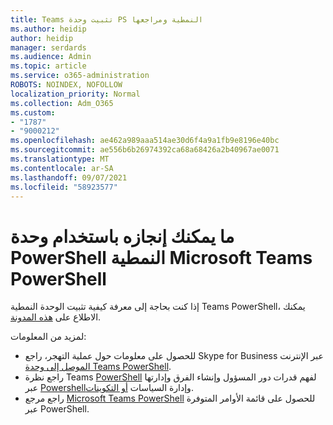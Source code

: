 ```yaml
---
title: Teams تثبيت وحدة PS النمطية ومراجعها
ms.author: heidip
author: heidip
manager: serdards
ms.audience: Admin
ms.topic: article
ms.service: o365-administration
ROBOTS: NOINDEX, NOFOLLOW
localization_priority: Normal
ms.collection: Adm_O365
ms.custom:
- "1787"
- "9000212"
ms.openlocfilehash: ae462a989aaa514ae30d6f4a9a1fb9e8196e40bc
ms.sourcegitcommit: ae556b6b26974392ca68a68426a2b40967ae0071
ms.translationtype: MT
ms.contentlocale: ar-SA
ms.lasthandoff: 09/07/2021
ms.locfileid: "58923577"
---
```

# <a name="what-you-can-accomplish-with-microsoft-teams-powershell-module"></a>ما يمكنك إنجازه باستخدام وحدة PowerShell النمطية Microsoft Teams PowerShell

إذا كنت بحاجة إلى معرفة كيفية تثبيت الوحدة النمطية Teams PowerShell، يمكنك الاطلاع على [هذه المدونة](https://blogs.technet.microsoft.com/skypehybridguy/2017/11/07/microsoft-teams-powershell-support/).

لمزيد من المعلومات:

- للحصول على معلومات حول عملية التهجر، راجع Skype for Business عبر الإنترنت [الموصل إلى وحدة Teams PowerShell](https://docs.microsoft.com/microsoftteams/teams-powershell-move-from-sfbo#how-to-migrate).
- راجع نظرة Teams [PowerShell](https://docs.microsoft.com/MicrosoftTeams/teams-powershell-overview) لفهم [](https://docs.microsoft.com/MicrosoftTeams/using-admin-roles)قدرات دور المسؤول وإنشاء الفرق وإدارتها عبر [](https://docs.microsoft.com/MicrosoftTeams/teams-powershell-overview#managing-policies-via-powershell) [Powershell](https://docs.microsoft.com/MicrosoftTeams/teams-powershell-overview#creating-and-managing-teams-via-powershell)وإدارة السياسات [أو التكوينات](https://docs.microsoft.com/MicrosoftTeams/teams-powershell-overview#managing-configurations-via-powershell). 
- راجع مرجع [Microsoft Teams PowerShell](https://docs.microsoft.com/powershell/module/teams/?view=teams-ps) للحصول على قائمة الأوامر المتوفرة عبر PowerShell. 
